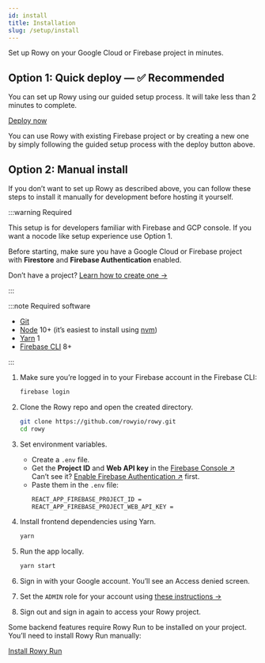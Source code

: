 ```yaml
---
id: install
title: Installation
slug: /setup/install
---
```


Set up Rowy on your Google Cloud or Firebase project in minutes.

## Option 1: Quick deploy — ✅ Recommended

You can set up Rowy using our guided setup process. It will take less than 2 minutes to complete. 

<p>
<a href="https://deploy.rowy.app" class="button button--lg">Deploy now</a>
</p>

You can use Rowy with existing Firebase project or by creating a new one by simply following the guided setup process with the deploy button above.

## Option 2: Manual install

If you don’t want to set up Rowy as described above, you can follow these steps
to install it manually for development before hosting it yourself.

:::warning Required

This setup is for developers familiar with Firebase and GCP console. If you want a nocode like setup experience use Option 1. 

Before starting, make sure you have a Google Cloud or Firebase project with
**Firestore** and **Firebase Authentication** enabled.

Don’t have a project? [Learn how to create one&nbsp;→](./firebase-project.md)

:::

:::note Required software

- [Git](https://git-scm.com/downloads)
- [Node](https://nodejs.org/en/download/) 10+ (it’s easiest to install using
  [nvm](https://github.com/nvm-sh/nvm#intro))
- [Yarn](https://classic.yarnpkg.com/en/docs/install/) 1
- [Firebase CLI](https://firebase.google.com/docs/cli) 8+

:::

1. Make sure you’re logged in to your Firebase account in the Firebase CLI:

   ```bash
   firebase login
   ```

2. Clone the Rowy repo and open the created directory.

   ```bash
   git clone https://github.com/rowyio/rowy.git
   cd rowy
   ```

3. Set environment variables.

   - Create a `.env` file.
   - Get the **Project ID** and **Web API key** in the
     [Firebase Console&nbsp;&UpperRightArrow;](https://console.firebase.google.com/project/_/settings/general)  
     Can’t see it?
     [Enable Firebase Authentication&nbsp;&UpperRightArrow;](https://console.firebase.google.com/project/_/authentication)
     first.
   - Paste them in the `.env` file:
     ```bash
     REACT_APP_FIREBASE_PROJECT_ID =
     REACT_APP_FIREBASE_PROJECT_WEB_API_KEY =
     ```

4. Install frontend dependencies using Yarn.

   ```bash
   yarn
   ```

5. Run the app locally.

   ```bash
   yarn start
   ```

6. Sign in with your Google account. You’ll see an Access denied screen.

7. Set the `ADMIN` role for your account using
   [these instructions&nbsp;&RightArrow;](/how-to/roles?set-user-roles-tabs=admin-sdk#set-user-roles)

8. Sign out and sign in again to access your Rowy project.

Some backend features require Rowy Run to be installed on your project. You’ll
need to install Rowy Run manually:

<p>
<a href="/rowy-run" class="button">Install Rowy Run</a>
</p>

